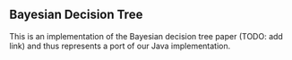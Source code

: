 ## Bayesian Decision Tree
This is an implementation of the Bayesian decision tree paper (TODO: add link) and thus represents
a port of our Java implementation.

